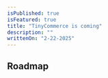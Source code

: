```yaml
---
isPublished: true
isFeatured: true
title: "TinyCommerce is coming"
description: ""
writtenOn: "2-22-2025"
---
```


## Roadmap
